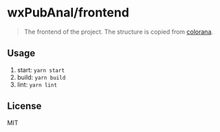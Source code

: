 # wxPubAnal/frontend
> The frontend of the project. The structure is copied from [colorana](https://github.com/ritou11/colorana).

## Usage
1. start: `yarn start`
2. build: `yarn build`
3. lint: `yarn lint`

## License
MIT
